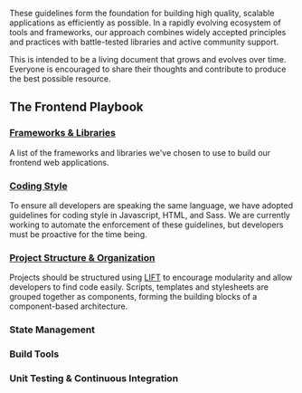 These guidelines form the foundation for building high quality, scalable applications as efficiently as possible. In a rapidly evolving ecosystem of tools and frameworks, our approach combines widely accepted principles and practices with battle-tested libraries and active community support.

This is intended to be a living document that grows and evolves over time. Everyone is encouraged to share their thoughts and contribute to produce the best possible resource.

## The Frontend Playbook

### [Frameworks & Libraries](https://github.com/portfolium/playbook/blob/master/docs/frontend/frameworks-libraries.md)

A list of the frameworks and libraries we've chosen to use to build our frontend web applications.

### [Coding Style](https://github.com/portfolium/playbook/blob/master/docs/frontend/coding-style.md)

To ensure all developers are speaking the same language, we have adopted guidelines for coding style in Javascript, HTML, and Sass. We are currently working to automate the enforcement of these guidelines, but developers must be proactive for the time being.

### [Project Structure & Organization](https://github.com/portfolium/playbook/blob/master/docs/frontend/project-structure-organization.md)

Projects should be structured using [LIFT](https://angular.io/styleguide#!#04-01) to encourage modularity and allow developers to find code easily. Scripts, templates and stylesheets are grouped together as components, forming the building blocks of a component-based architecture.

### State Management

### Build Tools

### Unit Testing & Continuous Integration
